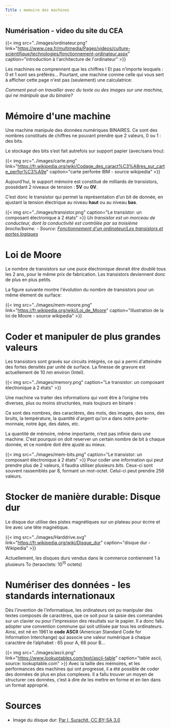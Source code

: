```yaml
---
Title : memoire des machines
---
```


## Numérisation - video du site du CEA
{{< img src="../images/ordinateur.png" link="https://www.cea.fr/multimedia/Pages/videos/culture-scientifique/technologies/fonctionnement-ordinateur.aspx"  caption="introduction à l'architecture de l'ordinateur" >}} 



Les machines ne comprennent que les chiffres ! Et pas n’importe lesquels : 0 et 1 sont ses préférés... Pourtant, une machine comme celle qui vous sert à afficher cette page n'est pas (seulement) une calculatrice:

*Comment peut-on travailler avec du texte ou des images sur une machine, qui ne manipule que du binaire?*

# Mémoire d'une machine
Une machine manipule des données numériques BINAIRES. Ce sont des nombres constitués de chiffres ne pouvant prendre que 2 valeurs, 0 ou 1 : des bits.

Le stockage des bits s’est fait autrefois sur support papier (avec/sans trou):

{{< img src="../images/carte.png" link="https://fr.wikipedia.org/wiki/Codage_des_caract%C3%A8res_sur_carte_perfor%C3%A9e" caption="carte perforée IBM - source wikipedia" >}}

Aujourd’hui, le support mémoire est constitué de milliards de transistors, possédant 2 niveaux de tension : **5V** ou **0V**.

C’est donc le transistor qui permet la représentation d’un bit de donnée, en ajustant la tension électrique au niveau **haut** ou au niveau **bas**.

{{< img src="../images/transistor.png" caption="Le transistor: un composant électronique à 2 états" >}}
*Un transistor est un morceau de conducteur, dont la conductivité est contrôlée par sa troisième broche/borne. - Source: [Fonctionnement d'un ordinateur/Les transistors et portes logiques](https://fr.wikibooks.org/wiki/Fonctionnement_d%27un_ordinateur/Les_transistors_et_portes_logiques)* 

# Loi de Moore
Le nombre de transistors sur une puce électronique devrait être doublé tous les 2 ans, pour le même prix de fabrication. Les transistors deviennent donc de plus en plus petits.

La figure suivante montre l'évolution du nombre de transistors pour un même élement de surface:

{{< img src="../images/mem-moore.png" link="https://fr.wikipedia.org/wiki/Loi_de_Moore" caption="illustration de la loi de Moore - source wikipedia" >}}

# Coder et manipuler de plus grandes valeurs
Les transistors sont gravés sur circuits intégrés, ce qui a permi d'atteindre des fortes densités par unité de surface. La finesse de gravure est actuellement de 10 nm environ (Intel).

{{< img src="../images/memory.png" caption="Le transistor: un composant électronique à 2 états" >}}

Une machine va traiter des informations qui vont être à l’origine très diverses, plus ou moins structurées, mais toujours en binaire : 

Ce sont des nombres, des caractères, des mots, des images, des sons, des bruits, la température, la quantité d'argent qu'on a dans notre porte-monnaie, notre âge, des dates, etc. 

La quantité de mémoire, même importante, n’est pas infinie dans une machine. C’est pourquoi on doit reserver un certain nombre de bit à chaque donnée, et ce nombre doit être ajusté au mieux.


{{< img src="../images/mem-bits.png" caption="Le transistor: un composant électronique à 2 états" >}}
Pour coder une information qui peut prendre plus de 2 valeurs, il faudra utiliser plusieurs *bits*. Ceux-ci sont souvent rassemblés par 8, formant un mot-octet. Celui-ci peut prendre 256 valeurs.

# Stocker de manière durable: Disque dur
Le disque dur utilise des pistes magnétiques sur un plateau pour écrire et lire avec une tête magnétique.

{{< img src="../images/Harddrive.svg" link="https://fr.wikipedia.org/wiki/Disque_dur" caption="disque dur - Wikipedia" >}}

Actuellement, les disques durs vendus dans le commerce contiennent 1 à plusieurs To (teraoctets: 10<sup>15</sup> octets)

# Numériser des données - les standards internationaux
Dès l’invention de l’informatique, les ordinateurs ont pu manipuler des textes composés de caractères, que ce soit pour la saisie des commandes sur un clavier ou pour l’impression des résultats sur le papier. Il a donc fallu adopter une convention commune qui soit utilisée par tous les ordinateurs. Ainsi, est né en 1961 le **code ASCII** (American Standard Code for Information Interchange) qui associe une valeur numérique à chaque caractère de l’alphabet : 65 pour A, 66 pour B…

{{< img src="../images/ascii.png" link="https://www.lookuptables.com/text/ascii-table" caption="table ascii, source: lookuptable.com" >}}
Avec la taille des mémoires, et les performances des machines qui ont progressé, il a été possible de coder des données de plus en plus complexes. Il a fallu trouver un moyen de structurer ces données, c’est à dire de les mettre en forme et en lien dans un format approprié.

# Sources
* Image du disque dur: [Par I, Surachit, CC BY-SA 3.0](https://commons.wikimedia.org/w/index.php?curid=2537310)

